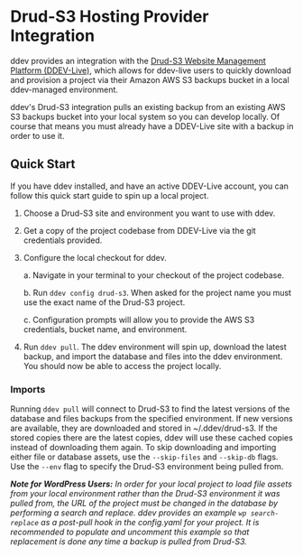 <h1>Drud-S3 Hosting Provider Integration</h1>

ddev provides an integration with the [Drud-S3 Website Management Platform (DDEV-Live)](https://www.drud.com/ddev-live/), which allows for ddev-live users to quickly download and provision a project via their Amazon AWS S3 backups bucket in a local ddev-managed environment.

ddev's Drud-S3 integration pulls an existing backup from an existing AWS S3 backups bucket into your local system so you can develop locally. Of course that means you must already have a DDEV-Live site with a backup in order to use it.

## Quick Start

If you have ddev installed, and have an active DDEV-Live account, you can follow this quick start guide to spin up a local project.

1. Choose a Drud-S3 site and environment you want to use with ddev.

2. Get a copy of the project codebase from DDEV-Live via the git credentials provided.

3. Configure the local checkout for ddev.

    a. Navigate in your terminal to your checkout of the project codebase.

    b. Run `ddev config drud-s3`. When asked for the project name you must use the exact name of the Drud-S3 project.

    c. Configuration prompts will allow you to provide the AWS S3 credentials, bucket name, and environment.

4. Run `ddev pull`. The ddev environment will spin up, download the latest backup, and import the database and files into the ddev environment. You should now be able to access the project locally.

### Imports

Running `ddev pull` will connect to Drud-S3 to find the latest versions of the database and files backups from the specified environment. If new versions are available, they are downloaded and stored in ~/.ddev/drud-s3. If the stored copies there are the latest copies, ddev will use these cached copies instead of downloading them again. To skip downloading and importing either file or database assets, use the `--skip-files` and `--skip-db` flags. Use the `--env` flag to specify the Drud-S3 environment being pulled from.

_**Note for WordPress Users:** In order for your local project to load file assets from your local environment rather than the Drud-S3 environment it was pulled from, the URL of the project must be changed in the database by performing a search and replace. ddev provides an example `wp search-replace` as a post-pull hook in the config.yaml for your project. It is recommended to populate and uncomment this example so that replacement is done any time a backup is pulled from Drud-S3._
